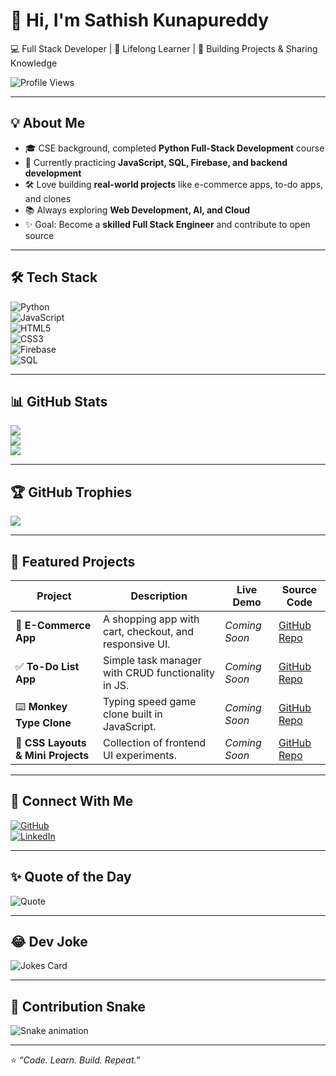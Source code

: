 # 👋 Hi, I'm Sathish Kunapureddy  

💻 Full Stack Developer | 🌱 Lifelong Learner | 🚀 Building Projects & Sharing Knowledge  

![Profile Views](https://komarev.com/ghpvc/?username=SATHISH-KUNAPUREDDY&label=Profile%20Views&color=0e75b6&style=flat)

---

## 💡 About Me  
- 🎓 CSE background, completed **Python Full-Stack Development** course  
- 🌱 Currently practicing **JavaScript, SQL, Firebase, and backend development**  
- 🛠️ Love building **real-world projects** like e-commerce apps, to-do apps, and clones  
- 📚 Always exploring **Web Development, AI, and Cloud**  
- ✨ Goal: Become a **skilled Full Stack Engineer** and contribute to open source  

---

## 🛠️ Tech Stack  

![Python](https://img.shields.io/badge/Python-3776AB?style=for-the-badge&logo=python&logoColor=white)  
![JavaScript](https://img.shields.io/badge/JavaScript-ffb400?style=for-the-badge&logo=javascript&logoColor=black)  
![HTML5](https://img.shields.io/badge/HTML5-E34F26?style=for-the-badge&logo=html5&logoColor=white)  
![CSS3](https://img.shields.io/badge/CSS3-1572B6?style=for-the-badge&logo=css3&logoColor=white)  
![Firebase](https://img.shields.io/badge/Firebase-FFCA28?style=for-the-badge&logo=firebase&logoColor=black)  
![SQL](https://img.shields.io/badge/SQL-4479A1?style=for-the-badge&logo=mysql&logoColor=white)  

---

## 📊 GitHub Stats  

![](https://github-readme-stats.vercel.app/api?username=SATHISH-KUNAPUREDDY&show_icons=true&theme=tokyonight)  
![](https://github-readme-streak-stats.herokuapp.com/?user=SATHISH-KUNAPUREDDY&theme=tokyonight)  
![](https://github-readme-stats.vercel.app/api/top-langs/?username=SATHISH-KUNAPUREDDY&layout=compact&theme=tokyonight)  

---

## 🏆 GitHub Trophies  

![](https://github-profile-trophy.vercel.app/?username=SATHISH-KUNAPUREDDY&theme=tokyonight&no-frame=false&no-bg=false&margin-w=15)  

---

## 🌟 Featured Projects  

| Project | Description | Live Demo | Source Code |
|---------|-------------|-----------|-------------|
| 🛒 **E-Commerce App** | A shopping app with cart, checkout, and responsive UI. | _Coming Soon_ | [GitHub Repo](https://github.com/SATHISH-KUNAPUREDDY) |
| ✅ **To-Do List App** | Simple task manager with CRUD functionality in JS. | _Coming Soon_ | [GitHub Repo](https://github.com/SATHISH-KUNAPUREDDY) |
| ⌨️ **Monkey Type Clone** | Typing speed game clone built in JavaScript. | _Coming Soon_ | [GitHub Repo](https://github.com/SATHISH-KUNAPUREDDY) |
| 🎨 **CSS Layouts & Mini Projects** | Collection of frontend UI experiments. | _Coming Soon_ | [GitHub Repo](https://github.com/SATHISH-KUNAPUREDDY) |  

---

## 🤝 Connect With Me  

[![GitHub](https://img.shields.io/badge/GitHub-000?style=for-the-badge&logo=github&logoColor=white)](https://github.com/SATHISH-KUNAPUREDDY)  
[![LinkedIn](https://img.shields.io/badge/LinkedIn-blue?style=for-the-badge&logo=linkedin&logoColor=white)](https://www.linkedin.com/in/sathish-kunapureddy)  

---

## ✨ Quote of the Day  

![Quote](https://quotes-github-readme.vercel.app/api?type=horizontal&theme=tokyonight)  

---

## 😂 Dev Joke  

![Jokes Card](https://readme-jokes.vercel.app/api?theme=tokyonight)  

---

## 🐍 Contribution Snake  

![Snake animation](https://github.com/SATHISH-KUNAPUREDDY/SATHISH-KUNAPUREDDY/blob/output/github-contribution-grid-snake.svg)

---

⭐️ _“Code. Learn. Build. Repeat.”_
